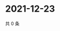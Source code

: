 # 2021-12-23

共 0 条

<!-- BEGIN WEIBO -->
<!-- 最后更新时间 Thu Dec 23 2021 10:02:52 GMT+0800 (China Standard Time) -->

<!-- END WEIBO -->
